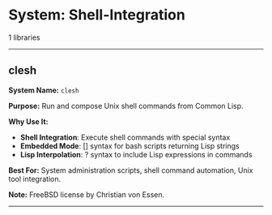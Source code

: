 # System: Shell-Integration

1 libraries

---

## clesh

**System Name:** `clesh`

**Purpose:** Run and compose Unix shell commands from Common Lisp.

**Why Use It:**
- **Shell Integration**: Execute shell commands with special syntax
- **Embedded Mode**: [] syntax for bash scripts returning Lisp strings
- **Lisp Interpolation**: ? syntax to include Lisp expressions in commands

**Best For:** System administration scripts, shell command automation, Unix tool integration.

**Note:** FreeBSD license by Christian von Essen.

---



